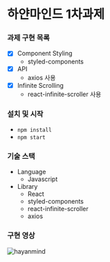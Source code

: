 # 하얀마인드 1차과제

### **과제 구현 목록**

- [x] Component Styling
  - styled-components
- [x] API
  - axios 사용
- [x] Infinite Scrolling
  - react-infinite-scroller 사용

### **설치 및 시작**

- `npm install`
- `npm start`

### **기술 스택**

- Language
  - Javascript
- Library
  - React
  - styled-components
  - react-infinite-scroller
  - axios

### **구현 영상**

![hayanmind](https://user-images.githubusercontent.com/39605922/127191122-44c45c98-a23b-428a-8668-fd600978e567.gif)
